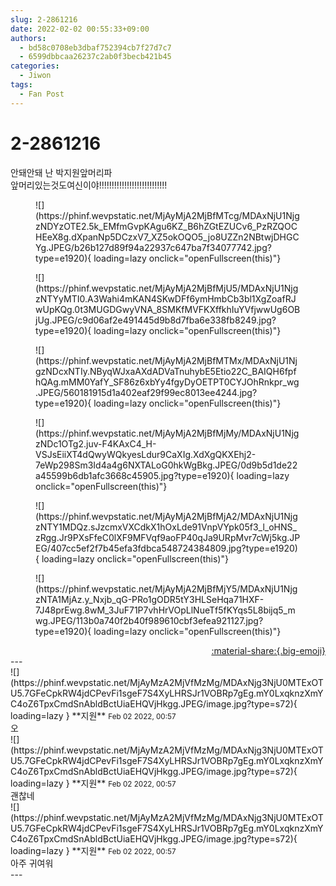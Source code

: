 ```yaml
---
slug: 2-2861216
date: 2022-02-02 00:55:33+09:00
authors:
  - bd58c0708eb3dbaf752394cb7f27d7c7
  - 6599dbbcaa26237c2ab0f3becb421b45
categories:
  - Jiwon
tags:
  - Fan Post
---
```


# 2-2861216

<div class="post-container" markdown="1">
<div class="content-container md-sidebar__scrollwrap" markdown="1">

안돼안돼 난 박지원앞머리파<br>앞머리있는것도여신이야!!!!!!!!!!!!!!!!!!!!!!!!!!!
<figure markdown="1">
![](https://phinf.wevpstatic.net/MjAyMjA2MjBfMTcg/MDAxNjU1NjgzNDYzOTE2.5k_EMfmGvpKAgu6KZ_B6hZGtEZUCv6_PzRZQOCHEeX8g.dXpanNp5DCzxV7_XZ5okOQO5_jo8UZZn2NBtwjDHGCYg.JPEG/b26b127d89f94a22937c647ba7f34077742.jpg?type=e1920){ loading=lazy onclick="openFullscreen(this)"}
</figure>

<figure markdown="1">
![](https://phinf.wevpstatic.net/MjAyMjA2MjBfMjU5/MDAxNjU1NjgzNTYyMTI0.A3Wahi4mKAN4SKwDFf6ymHmbCb3bl1XgZoafRJwUpKQg.0t3MUGDGwyVNA_8SMKfMVFKXffkhIuYVfjwwUg6OBjUg.JPEG/c9d06af2e491445d9b8d7fba6e338fb8249.jpg?type=e1920){ loading=lazy onclick="openFullscreen(this)"}
</figure>

<figure markdown="1">
![](https://phinf.wevpstatic.net/MjAyMjA2MjBfMTMx/MDAxNjU1NjgzNDcxNTIy.NByqWJxaAXdADVaTnuhybE5Etio22C_BAIQH6fpfhQAg.mMM0YafY_SF86z6xbYy4fgyDyOETPT0CYJOhRnkpr_wg.JPEG/560181915d1a402eaf29f99ec8013ee4244.jpg?type=e1920){ loading=lazy onclick="openFullscreen(this)"}
</figure>

<figure markdown="1">
![](https://phinf.wevpstatic.net/MjAyMjA2MjBfMjMy/MDAxNjU1NjgzNDc1OTg2.juv-F4KAxC4_H-VSJsEiiXT4dQwyWQkyesLdur9CaXIg.XdXgQKXEhj2-7eWp298Sm3Id4a4g6NXTALoG0hkWgBkg.JPEG/0d9b5d1de22a45599b6db1afc3668c45905.jpg?type=e1920){ loading=lazy onclick="openFullscreen(this)"}
</figure>

<figure markdown="1">
![](https://phinf.wevpstatic.net/MjAyMjA2MjBfMjA2/MDAxNjU1NjgzNTY1MDQz.sJzcmxVXCdkX1hOxLde91VnpVYpk05f3_l_oHNS_zRgg.Jr9PXsFfeC0lXF9MFVqf9aoFP40qJa9URpMvr7cWj5kg.JPEG/407cc5ef2f7b45efa3fdbca548724384809.jpg?type=e1920){ loading=lazy onclick="openFullscreen(this)"}
</figure>

<figure markdown="1">
![](https://phinf.wevpstatic.net/MjAyMjA2MjBfMjY5/MDAxNjU1NjgzNTA1MjAz.y_Nxjb_qG-PRo1gODR5tY3HLSeHqa71HXF-7J48prEwg.8wM_3JuF71P7vhHrVOpLlNueTf5fKYqs5L8bijq5_mwg.JPEG/113b0a740f2b40f989610cbf3efea921127.jpg?type=e1920){ loading=lazy onclick="openFullscreen(this)"}
</figure>


</div>
</div>

<div style="text-align: right;" markdown="1">
<a href="https://weverse.io/fromis9/fanpost/2-2861216" style="text-align: right;">:material-share:{.big-emoji}</a>
</div>
---

<div class="comments-container md-sidebar__scrollwrap" markdown="1">
<div class="comment" markdown="1">
<div class='id-container' markdown="1">
![](https://phinf.wevpstatic.net/MjAyMzA2MjVfMzMg/MDAxNjg3NjU0MTExOTU5.7GFeCpkRW4jdCPevFi1sgeF7S4XyLHRSJr1VOBRp7gEg.mY0LxqknzXmYC4oZ6TpxCmdSnAbldBctUiaEHQVjHkgg.JPEG/image.jpg?type=s72){ loading=lazy }
**<span class="artist">지원</span>** <small>Feb 02 2022, 00:57</small><br>
</div>
<div class='comment-body' markdown="1">
오 
</div>
</div>
<div class="comment" markdown="1">
<div class='id-container' markdown="1">
![](https://phinf.wevpstatic.net/MjAyMzA2MjVfMzMg/MDAxNjg3NjU0MTExOTU5.7GFeCpkRW4jdCPevFi1sgeF7S4XyLHRSJr1VOBRp7gEg.mY0LxqknzXmYC4oZ6TpxCmdSnAbldBctUiaEHQVjHkgg.JPEG/image.jpg?type=s72){ loading=lazy }
**<span class="artist">지원</span>** <small>Feb 02 2022, 00:57</small><br>
</div>
<div class='comment-body' markdown="1">
괜찮네
</div>
</div>
<div class="comment" markdown="1">
<div class='id-container' markdown="1">
![](https://phinf.wevpstatic.net/MjAyMzA2MjVfMzMg/MDAxNjg3NjU0MTExOTU5.7GFeCpkRW4jdCPevFi1sgeF7S4XyLHRSJr1VOBRp7gEg.mY0LxqknzXmYC4oZ6TpxCmdSnAbldBctUiaEHQVjHkgg.JPEG/image.jpg?type=s72){ loading=lazy }
**<span class="artist">지원</span>** <small>Feb 02 2022, 00:57</small><br>
</div>
<div class='comment-body' markdown="1">
아주 귀여워
</div>
</div>
</div>
---
